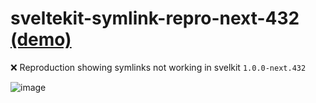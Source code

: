 # sveltekit-symlink-repro-next-432 [(demo)](https://sveltekit-symlink-repro-next-432.vercel.app/symlink)
❌ Reproduction showing symlinks not working in svelkit `1.0.0-next.432`

![image](https://user-images.githubusercontent.com/7369575/187001391-b013999d-1f6f-4069-8817-a0b19eb99b3d.png)
